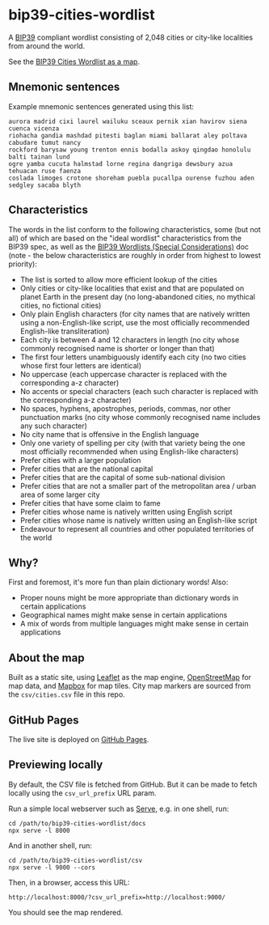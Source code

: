 # bip39-cities-wordlist

A [BIP39](https://github.com/bitcoin/bips/blob/master/bip-0039.mediawiki) compliant
wordlist consisting of 2,048 cities or city-like localities from around the world.

See the [BIP39 Cities Wordlist as a map](https://jaza.github.io/bip39-cities-wordlist/).

## Mnemonic sentences

Example mnemonic sentences generated using this list:

    aurora madrid cixi laurel wailuku sceaux pernik xian havirov siena cuenca vicenza
    riohacha gandia mashdad pitesti baglan miami ballarat aley poltava cabudare tumut nancy
    rockford barysaw young trenton ennis bodalla askoy qingdao honolulu balti tainan lund
    ogre yamba cucuta halmstad lorne regina dangriga dewsbury azua tehuacan ruse faenza
    coslada limoges crotone shoreham puebla pucallpa ourense fuzhou aden sedgley sacaba blyth

## Characteristics

The words in the list conform to the following characteristics, some (but not all) of
which are based on the "ideal wordlist" characteristics from the BIP39 spec, as well as
the
[BIP39 Wordlists (Special Considerations)](https://github.com/bitcoin/bips/blob/master/bip-0039/bip-0039-wordlists.md)
doc (note - the below characteristics are roughly in order from highest to lowest
priority):

- The list is sorted to allow more efficient lookup of the cities
- Only cities or city-like localities that exist and that are populated on planet Earth
  in the present day (no long-abandoned cities, no mythical cities, no fictional cities)
- Only plain English characters (for city names that are natively written using a
  non-English-like script, use the most officially recommended English-like
  transliteration)
- Each city is between 4 and 12 characters in length (no city whose commonly recognised
  name is shorter or longer than that)
- The first four letters unambiguously identify each city (no two cities whose first
  four letters are identical)
- No uppercase (each uppercase character is replaced with the corresponding a-z
  character)
- No accents or special characters (each such character is replaced with the
  corresponding a-z character)
- No spaces, hyphens, apostrophes, periods, commas, nor other punctuation marks (no city
  whose commonly recognised name includes any such character)
- No city name that is offensive in the English language
- Only one variety of spelling per city (with that variety being the one most officially
  recommended when using English-like characters)
- Prefer cities with a larger population
- Prefer cities that are the national capital
- Prefer cities that are the capital of some sub-national division
- Prefer cities that are not a smaller part of the metropolitan area / urban area of
  some larger city
- Prefer cities that have some claim to fame
- Prefer cities whose name is natively written using English script
- Prefer cities whose name is natively written using an English-like script
- Endeavour to represent all countries and other populated territories of the world

## Why?

First and foremost, it's more fun than plain dictionary words! Also:

- Proper nouns might be more appropriate than dictionary words in certain applications
- Geographical names might make sense in certain applications
- A mix of words from multiple languages might make sense in certain applications

## About the map

Built as a static site, using [Leaflet](https://leafletjs.com/) as the map engine,
[OpenStreetMap](https://www.openstreetmap.org/) for map data, and
[Mapbox](https://www.mapbox.com/) for map tiles. City map markers are sourced from the
`csv/cities.csv` file in this repo.

## GitHub Pages

The live site is deployed on [GitHub Pages](https://pages.github.com/).

## Previewing locally

By default, the CSV file is fetched from GitHub. But it can be made to fetch locally
using the `csv_url_prefix` URL param.

Run a simple local webserver such as [Serve](https://github.com/vercel/serve), e.g. in
one shell, run:

    cd /path/to/bip39-cities-wordlist/docs
    npx serve -l 8000

And in another shell, run:

    cd /path/to/bip39-cities-wordlist/csv
    npx serve -l 9000 --cors

Then, in a browser, access this URL:

    http://localhost:8000/?csv_url_prefix=http://localhost:9000/

You should see the map rendered.
